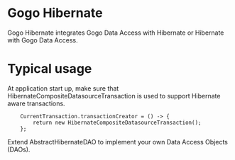# Gogo Hibernate
Gogo Hibernate integrates Gogo Data Access with Hibernate or Hibernate with Gogo Data Access.

# Typical usage

At application start up, make sure that HibernateCompositeDatasourceTransaction is used to support Hibernate aware transactions.

        CurrentTransaction.transactionCreator = () -> {
            return new HibernateCompositeDatasourceTransaction();
        };

Extend AbstractHibernateDAO to implement your own Data Access Objects (DAOs).

